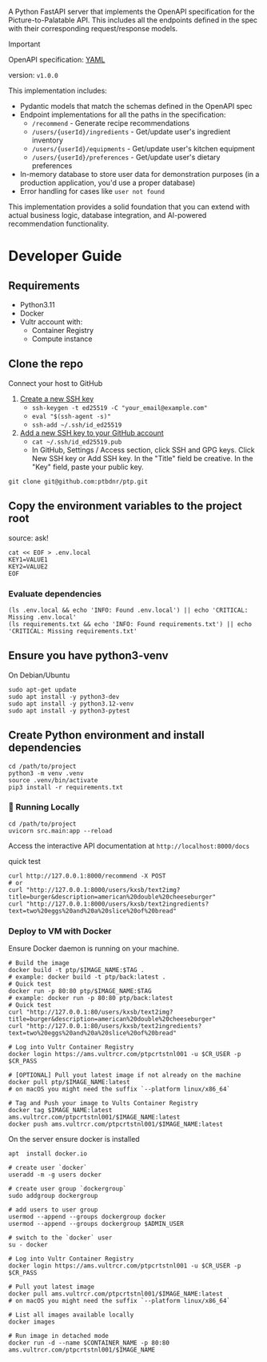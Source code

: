 A Python FastAPI server that implements the OpenAPI specification for the Picture-to-Palatable API. 
This includes all the endpoints defined in the spec with their corresponding request/response models.

> [!IMPORTANT]
>
> OpenAPI specification: [YAML](https://github.com/ptbdnr/ptp/blob/main/assets/openapi_v1.0.0.yaml)
>
> version: `v1.0.0`

This implementation includes:

* Pydantic models that match the schemas defined in the OpenAPI spec
* Endpoint implementations for all the paths in the specification:
    * `/recommend` - Generate recipe recommendations
    * `/users/{userId}/ingredients` - Get/update user's ingredient inventory
    * `/users/{userId}/equipments` - Get/update user's kitchen equipment
    * `/users/{userId}/preferences` - Get/update user's dietary preferences
* In-memory database to store user data for demonstration purposes (in a production application, you'd use a proper database)
* Error handling for cases like `user not found`

This implementation provides a solid foundation that you can extend with actual business logic, database integration, and AI-powered recommendation functionality.

# Developer Guide

## Requirements

* Python3.11
* Docker
* Vultr account with:
    * Container Registry
    * Compute instance

## Clone the repo

Connect your host to GitHub
1. [Create a new SSH key](https://docs.github.com/en/authentication/connecting-to-github-with-ssh/generating-a-new-ssh-key-and-adding-it-to-the-ssh-agent)
    * `ssh-keygen -t ed25519 -C "your_email@example.com"`
    * `eval "$(ssh-agent -s)"`
    * `ssh-add ~/.ssh/id_ed25519`
2. [Add a new SSH key to your GitHub account](https://docs.github.com/en/authentication/connecting-to-github-with-ssh/adding-a-new-ssh-key-to-your-github-account)
    * `cat ~/.ssh/id_ed25519.pub`
    * In GitHub, Settings / Access section, click  SSH and GPG keys. Click New SSH key or Add SSH key. In the "Title" field be creative. In the "Key" field, paste your public key.

```shell
git clone git@github.com:ptbdnr/ptp.git
```

## Copy the environment variables to the project root

source: ask!

```shell
cat << EOF > .env.local
KEY1=VALUE1
KEY2=VALUE2
EOF
```

### Evaluate dependencies

```shell
(ls .env.local && echo 'INFO: Found .env.local') || echo 'CRITICAL: Missing .env.local'
(ls requirements.txt && echo 'INFO: Found requirements.txt') || echo 'CRITICAL: Missing requirements.txt'
```

## Ensure you have python3-venv

On Debian/Ubuntu
```shell
sudo apt-get update
sudo apt install -y python3-dev
sudo apt install -y python3.12-venv
sudo apt install -y python3-pytest
```


## Create Python environment and install dependencies

```shell
cd /path/to/project
python3 -m venv .venv
source .venv/bin/activate
pip3 install -r requirements.txt
```


### 🏃 Running Locally

```shell
cd /path/to/project
uvicorn src.main:app --reload
```

Access the interactive API documentation at `http://localhost:8000/docs`

quick test
```shell
curl http://127.0.0.1:8000/recommend -X POST
# or
curl "http://127.0.0.1:8000/users/kxsb/text2img?title=burger&description=american%20double%20cheeseburger"
curl "http://127.0.0.1:8000/users/kxsb/text2ingredients?text=two%20eggs%20and%20a%20slice%20of%20bread"
```


### Deploy to VM with Docker

Ensure Docker daemon is running on your machine.

```shell
# Build the image
docker build -t ptp/$IMAGE_NAME:$TAG .
# example: docker build -t ptp/back:latest .
# Quick test
docker run -p 80:80 ptp/$IMAGE_NAME:$TAG
# example: docker run -p 80:80 ptp/back:latest
# Quick test
curl "http://127.0.0.1:80/users/kxsb/text2img?title=burger&description=american%20double%20cheeseburger"
curl "http://127.0.0.1:80/users/kxsb/text2ingredients?text=two%20eggs%20and%20a%20slice%20of%20bread"
```

```shell
# Log into Vultr Container Registry 
docker login https://ams.vultrcr.com/ptpcrtstnl001 -u $CR_USER -p $CR_PASS

# [OPTIONAL] Pull yout latest image if not already on the machine
docker pull ptp/$IMAGE_NAME:latest
# on macOS you might need the suffix `--platform linux/x86_64`

# Tag and Push your image to Vults Container Registry
docker tag $IMAGE_NAME:latest ams.vultrcr.com/ptpcrtstnl001/$IMAGE_NAME:latest
docker push ams.vultrcr.com/ptpcrtstnl001/$IMAGE_NAME:latest
```

On the server ensure docker is installed

```shell
apt  install docker.io

# create user `docker`
useradd -m -g users docker

# create user group `dockergroup`
sudo addgroup dockergroup

# add users to user group
usermod --append --groups dockergroup docker
usermod --append --groups dockergroup $ADMIN_USER

# switch to the `docker` user
su - docker
```

```shell
# Log into Vultr Container Registry 
docker login https://ams.vultrcr.com/ptpcrtstnl001 -u $CR_USER -p $CR_PASS

# Pull yout latest image
docker pull ams.vultrcr.com/ptpcrtstnl001/$IMAGE_NAME:latest
# on macOS you might need the suffix `--platform linux/x86_64`

# List all images available locally
docker images

# Run image in detached mode
docker run -d --name $CONTAINER_NAME -p 80:80 ams.vultrcr.com/ptpcrtstnl001/$IMAGE_NAME
```
